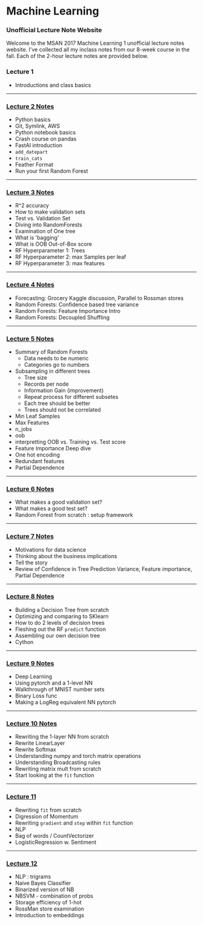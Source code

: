 # Machine Learning
### Unofficial Lecture Note Website

Welcome to the MSAN 2017 Machine Learning 1 unofficial lecture notes website. I've collected all my inclass notes from our 8-week course in the fall. Each of the 2-hour lecture notes are provided below.


### Lecture 1
- Introductions and class basics

--- 
### [Lecture 2 Notes](ML-Lecture2.ipynb)

- Python basics
- Git, Symlink, AWS
- Python notebook basics
- Crash course on pandas
- FastAI introduction
- `add_datepart`
- `train_cats`
- Feather Format
- Run your first Random Forest

---

### [Lecture 3 Notes](ML-Lecture3.1.ipynb)
- R^2 accuracy
- How to make validation sets
- Test vs. Validation Set
- Diving into RandomForests
- Examination of One tree
- What is 'bagging'
- What is OOB Out-of-Box score
- RF Hyperparameter 1: Trees
- RF Hyperparameter 2: max Samples per leaf
- RF Hyperparameter 3: max features

---

### [Lecture 4 Notes](ML-Lecture3.2-public.ipynb)
- Forecasting: Grocery Kaggle discussion, Parallel to Rossman stores
- Random Forests: Confidence based tree variance
- Random Forests: Feature Importance Intro
- Random Forests: Decoupled Shuffling

---


### [Lecture 5 Notes](ML-Lecture4.1.ipynb)
- Summary of Random Forests
	- Data needs to be numeric
	- Categories go to numbers
- Subsampling in different trees
	- Tree size
	- Records per node
	- Information Gain (improvement)
	- Repeat process for different subsetes
	- Each tree should be better
	- Trees should not be correlated
- Min Leaf Samples
- Max Features
- n_jobs
- oob
- interpretting OOB vs. Training vs. Test score
- Feature Importance Deep dive
- One hot encoding
- Redundant features
- Partial Dependence

---


### [Lecture 6 Notes](ML-Lecture4.2.ipynb)
- What makes a good validation set?
- What makes a good test set?
- Random Forest from scratch : setup framework

---


### [Lecture 7 Notes](ML-Lecture5.1.ipynb)
- Motivations for data science
- Thinking about the business implications
- Tell the story
- Review of Confidence in Tree Prediction Variance, Feature importance, Partial Dependence

---


### [Lecture 8 Notes](ML-Lecture5.2.ipynb)
- Building a Decision Tree from scratch
- Optimizing and comparing to SKlearn
- How to do 2 levels of decision trees
- Fleshing out the RF `predict` function
- Assembling our own decision tree
- Cython

---


### [Lecture 9 Notes](ML-Lecture6.1.ipynb)
- Deep Learning
- Using pytorch and a 1-level NN
- Walkthrough of MNIST number sets
- Binary Loss func
- Making a LogReg equivalent NN pytorch

---

### [Lecture 10 Notes](ML-Lecture7.1.ipynb)
- Rewriting the 1-layer NN from scratch
- Rewrite LinearLayer
- Rewrite Softmax
- Understanding numpy and torch matrix operations
- Understanding Broadcasting rules
- Rewriting matrix mult from scratch
- Start looking at the `fit` function

---

### [Lecture 11](ML-Lecture7.2.ipynb)
- Rewriting `fit` from scratch
- Digression of Momentum
- Rewriting `gradient` and `step` within `fit` function
- NLP
- Bag of words / CountVectorizer
- LogisticRegression w. Sentiment

---

### [Lecture 12](ML-Lecture7.3.ipynb)
- NLP : trigrams
- Naive Bayes Classifier
- Binarized version of NB
- NBSVM - combination of probs
- Storage efficiency of 1-hot
- RossMan store examination
- Introduction to embeddings



